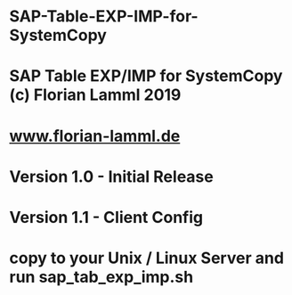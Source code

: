# SAP-Table-EXP-IMP-for-SystemCopy

# SAP Table EXP/IMP for SystemCopy (c) Florian Lamml 2019
# www.florian-lamml.de
# Version 1.0 - Initial Release
# Version 1.1 - Client Config

# copy to your Unix / Linux Server and run sap_tab_exp_imp.sh